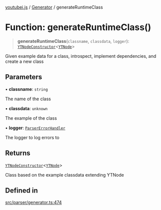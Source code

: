 [youtubei.js](../../../README.md) / [Generator](../README.md) / generateRuntimeClass

# Function: generateRuntimeClass()

> **generateRuntimeClass**(`classname`, `classdata`, `logger`): [`YTNodeConstructor`](../../Helpers/interfaces/YTNodeConstructor.md)\<[`YTNode`](../../Helpers/classes/YTNode.md)\>

Given example data for a class, introspect, implement dependencies, and create a new class

## Parameters

• **classname**: `string`

The name of the class

• **classdata**: `unknown`

The example of the class

• **logger**: [`ParserErrorHandler`](../../Parser/type-aliases/ParserErrorHandler.md)

The logger to log errors to

## Returns

[`YTNodeConstructor`](../../Helpers/interfaces/YTNodeConstructor.md)\<[`YTNode`](../../Helpers/classes/YTNode.md)\>

Class based on the example classdata extending YTNode

## Defined in

[src/parser/generator.ts:474](https://github.com/LuanRT/YouTube.js/blob/cf09f7bab14fcca99e1f3ae428c7337fea58cfa5/src/parser/generator.ts#L474)
